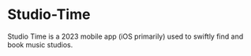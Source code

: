 # Studio-Time
Studio Time is a 2023 mobile app (iOS primarily) used to swiftly find and book music studios.
